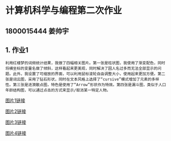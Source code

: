 # 计算机科学与编程第二次作业
## 1800015444 姜帅宇
## 1. 作业1
    利用红楼梦的词频统计结果，我做了四幅相关图片。第一张是柱状图，我使用了渐变配色，同时将横坐标的变量名做了倾斜，这样看起来更美观，同时解决了因人名过多而无法全部显示的问题。此外，我设置了可缩放的界面，可以利用鼠标滚轮自由调整大小，使用起来更加方便。第二张是词云图，采用了钻石形状，同时在文本风格上选择了“cursive”模式增加了元素的多样性。第三张是涟漪散点图，特色是使用了“Arrow”形状作为特效。第四张是漏斗图，类似于人口年龄结构图，可以通过点击的方式来显示/取消某一特定人物。

[图片1链接](https://JiangShuaiyu.github.io/bar.html)

[图片2链接](https://JiangShuaiyu.github.io/wordcloud.html)

[图片3链接](https://JiangShuaiyu.github.io/effectscatter.html)

[图片4链接](https://JiangShuaiyu.github.io/funnel.html)

